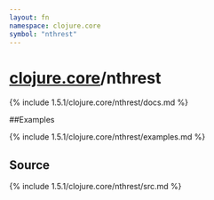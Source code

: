 ```yaml
---
layout: fn
namespace: clojure.core
symbol: "nthrest"
---
```


# [clojure.core](../)/nthrest

{% include 1.5.1/clojure.core/nthrest/docs.md %}

##Examples

{% include 1.5.1/clojure.core/nthrest/examples.md %}
## Source
{% include 1.5.1/clojure.core/nthrest/src.md %}

